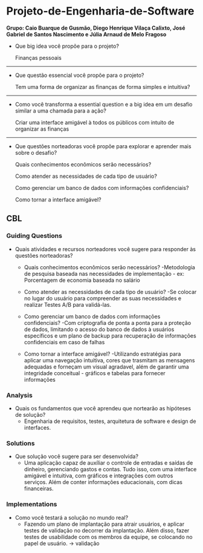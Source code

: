 # Projeto-de-Engenharia-de-Software

**Grupo: Caio Buarque de Gusmão, Diego Henrique Vilaça Calixto, José Gabriel de Santos Nascimento e Júlia Arnaud de Melo Fragoso**


- Que big idea você propõe para o projeto?

  Finanças pessoais
----------------------------------------------------------------------------------------------------------------------------------
- Que questão essencial você propõe para o projeto?

  Tem uma forma de organizar as finanças de forma simples e intuitiva? 
----------------------------------------------------------------------------------------------------------------------------------
- Como você transforma a essential question e a big idea em um desafio similar a uma chamada para a ação?

  Criar uma interface amigável à todos os públicos com intuito de organizar as finanças
----------------------------------------------------------------------------------------------------------------------------------
- Que questões norteadoras você propõe para explorar e aprender mais sobre o desafio?

  Quais conhecimentos econômicos serão necessários?

  Como atender as necessidades de cada tipo de usuário?

  Como gerenciar um banco de dados com informações confidenciais?

  Como tornar a interface amigável?


## CBL

### Guiding Questions

- Quais atividades e recursos norteadores você sugere para responder às questões norteadoras?
    - Quais conhecimentos econômicos serão necessários?
        -Metodologia de pesquisa baseada nas necessidades de implementação
            - ex: Porcentagem de economia baseada no salário
    - Como atender as necessidades de cada tipo de usuário?
        -Se colocar no lugar do usuário para compreender as suas necessidades e realizar  Testes A/B para validá-las.
    - Como gerenciar um banco de dados com informações confidenciais?
        -Com criptografia de ponta a ponta para a proteção de dados, limitando o acesso do banco de dados à usuários específicos e um plano de backup para recuperação de informações confidenciais em caso de falhas
        
    - Como tornar a interface amigável?
        -Utilizando estratégias para aplicar uma navegação intuitiva, cores que trasmitam as mensagens adequadas e forneçam um visual agradavel, além de garantir uma integridade conceitual
            - gráficos e tabelas para fornecer informações

### Analysis

- Quais os fundamentos que você aprendeu que nortearão as hipóteses de solução?
    - Engenharia de requisitos, testes, arquitetura de software e design de interfaces.

### Solutions

- Que solução você sugere para ser desenvolvida?
    - Uma aplicação capaz de auxíliar o controle de entradas e saídas de dinheiro, gerenciando gastos e contas. Tudo isso, com uma interface amigável e intuitiva, com gráficos e integrações com outros serviços. Além de conter informações educacionais, com dicas financeiras.

### Implementations

- Como você testará a solução no mundo real?
    - Fazendo um plano de implantação para atrair usuários, e aplicar testes de validação no decorrer da implantação. Além disso, fazer testes de usabilidade com os membros da equipe, se colocando no papel de usuário. → validação
